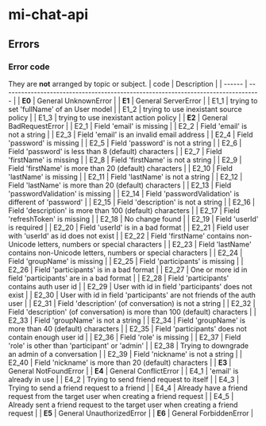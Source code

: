 # mi-chat-api

## Errors

### Error code
They are **not** arranged by topic or subject.
| code   | Description                                                                       |
| ------ | --------------------------------------------------------------------------------- |
| **E0** | General UnknownError                                                              |
| **E1** | General ServerError                                                               |
| E1_1   | trying to set 'fullName' of an User model                                         |
| E1_2   | trying to use inexistant source policy                                            |
| E1_3   | trying to use inexistant action policy                                            |
| **E2** | General BadRequestError                                                           |
| E2_1   | Field 'email' is missing                                                          |
| E2_2   | Field 'email' is not a string                                                     |
| E2_3   | Field 'email' is an invalid email address                                         |
| E2_4   | Field 'password' is missing                                                       |
| E2_5   | Field 'password' is not a string                                                  |
| E2_6   | Field 'password' is less than 8 (default) characters                              |
| E2_7   | Field 'firstName' is missing                                                      |
| E2_8   | Field 'firstName' is not a string                                                 |
| E2_9   | Field 'firstName' is more than 20 (default) characters                            |
| E2_10  | Field 'lastName' is missing                                                       |
| E2_11  | Field 'lastName' is not a string                                                  |
| E2_12  | Field 'lastName' is more than 20 (default) characters                             |
| E2_13  | Field 'passwordValidation' is missing                                             |
| E2_14  | Field 'passwordValidation' is different of 'password'                             |
| E2_15  | Field 'description' is not a string                                               |
| E2_16  | Field 'description' is more than 100 (default) characters                         |
| E2_17  | Field 'refreshToken' is missing                                                   |
| E2_18  | No change found                                                                   |
| E2_19  | Field 'userId' is required                                                        |
| E2_20  | Field 'userId' is in a bad format                                                 |
| E2_21  | Field user with 'userId' as id does not exist                                     |
| E2_22  | Field 'firstName' contains non-Unicode letters, numbers or special characters     |
| E2_23  | Field 'lastName' contains non-Unicode letters, numbers or special characters      |
| E2_24  | Field 'groupName' is missing                                                      |
| E2_25  | Field 'participants' is missing                                                   |
| E2_26  | Field 'participants' is in a bad format                                           |
| E2_27  | One or more id in field 'participants' are in a bad format                        |
| E2_28  | Field 'participants' contains auth user id                                        |
| E2_29  | User with id in field 'participants' does not exist                               |
| E2_30  | User with id in field 'participants' are not friends of the auth user             |
| E2_31  | Field 'description' (of conversation) is not a string                             |
| E2_32  | Field 'description' (of conversation) is more than 100 (default) characters       |
| E2_33  | Field 'groupName' is not a string                                                 |
| E2_34  | Field 'groupName' is more than 40 (default) characters                            |
| E2_35  | Field 'participants' does not contain enough user id                              |
| E2_36  | Field 'role' is missing                                                           |
| E2_37  | Field 'role' is other than 'participant' or 'admin'                               |
| E2_38  | Trying to downgrade an admin of a conversation                                    |
| E2_39  | Field 'nickname' is not a string                                                  |
| E2_40  | Field 'nickname' is more than 20 (default) characters                             |
| **E3** | General NotFoundError                                                             |
| **E4** | General ConflictError                                                             |
| E4_1   | 'email' is already in use                                                         |
| E4_2   | Trying to send friend request to itself                                           |
| E4_3   | Trying to send a friend request to a friend                                       |
| E4_4   | Already have a friend request from the target user when creating a friend request |
| E4_5   | Already sent a friend request to the target user when creating a friend request   |
| **E5** | General UnauthorizedError                                                         |
| **E6** | General ForbiddenError                                                            |
